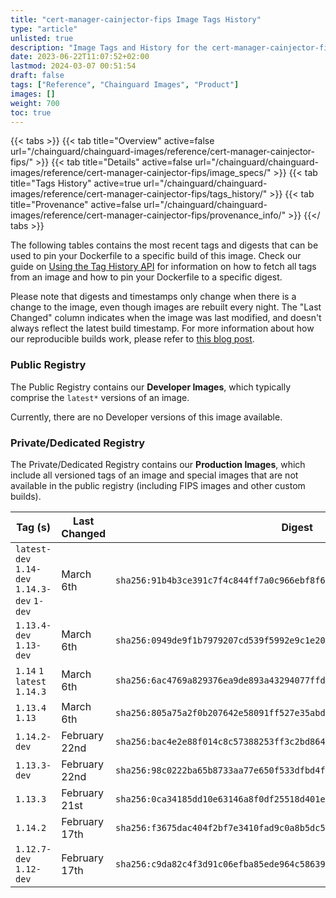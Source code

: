 ```yaml
---
title: "cert-manager-cainjector-fips Image Tags History"
type: "article"
unlisted: true
description: "Image Tags and History for the cert-manager-cainjector-fips Chainguard Image"
date: 2023-06-22T11:07:52+02:00
lastmod: 2024-03-07 00:51:54
draft: false
tags: ["Reference", "Chainguard Images", "Product"]
images: []
weight: 700
toc: true
---
```


{{< tabs >}}
{{< tab title="Overview" active=false url="/chainguard/chainguard-images/reference/cert-manager-cainjector-fips/" >}}
{{< tab title="Details" active=false url="/chainguard/chainguard-images/reference/cert-manager-cainjector-fips/image_specs/" >}}
{{< tab title="Tags History" active=true url="/chainguard/chainguard-images/reference/cert-manager-cainjector-fips/tags_history/" >}}
{{< tab title="Provenance" active=false url="/chainguard/chainguard-images/reference/cert-manager-cainjector-fips/provenance_info/" >}}
{{</ tabs >}}

The following tables contains the most recent tags and digests that can be used to pin your Dockerfile to a specific build of this image. Check our guide on [Using the Tag History API](/chainguard/chainguard-images/using-the-tag-history-api/) for information on how to fetch all tags from an image and how to pin your Dockerfile to a specific digest.

Please note that digests and timestamps only change when there is a change to the image, even though images are rebuilt every night. The "Last Changed" column indicates when the image was last modified, and doesn't always reflect the latest build timestamp. For more information about how our reproducible builds work, please refer to [this blog post](https://www.chainguard.dev/unchained/reproducing-chainguards-reproducible-image-builds).

### Public Registry
The Public Registry contains our **Developer Images**, which typically comprise the `latest*` versions of an image.

Currently, there are no Developer versions of this image available.

### Private/Dedicated Registry
The Private/Dedicated Registry contains our **Production Images**, which include all versioned tags of an image and special images that are not available in the public registry (including FIPS images and other custom builds).

| Tag (s)                                       | Last Changed  | Digest                                                                    |
|-----------------------------------------------|---------------|---------------------------------------------------------------------------|
|  `latest-dev` `1.14-dev` `1.14.3-dev` `1-dev` | March 6th     | `sha256:91b4b3ce391c7f4c844ff7a0c966ebf8f6c3282e2e88f51b88d886f53e4ed0b3` |
|  `1.13.4-dev` `1.13-dev`                      | March 6th     | `sha256:0949de9f1b7979207cd539f5992e9c1e206996339e3995ca3af3d94abdf9de92` |
|  `1.14` `1` `latest` `1.14.3`                 | March 6th     | `sha256:6ac4769a829376ea9de893a43294077ffd23cdfa629e16d756100b914d0aa37b` |
|  `1.13.4` `1.13`                              | March 6th     | `sha256:805a75a2f0b207642e58091ff527e35abde78436d82787f0a74755558f0ba3c2` |
|  `1.14.2-dev`                                 | February 22nd | `sha256:bac4e2e88f014c8c57388253ff3c2bd8649cc2f2187a58f61edf377cb4ec0611` |
|  `1.13.3-dev`                                 | February 22nd | `sha256:98c0222ba65b8733aa77e650f533dfbd4f4d27c5bf4f4edd5f372fef14cc6cea` |
|  `1.13.3`                                     | February 21st | `sha256:0ca34185dd10e63146a8f0df25518d401e32f07abfe2430847891a2ae5d32529` |
|  `1.14.2`                                     | February 17th | `sha256:f3675dac404f2bf7e3410fad9c0a8b5dc52183db0cbb8f70e746a55a409b23b7` |
|  `1.12.7-dev` `1.12-dev`                      | February 17th | `sha256:c9da82c4f3d91c06efba85ede964c586399d1b9569aec215b264c5109c48e6cb` |

